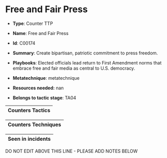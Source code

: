 # Free and Fair Press

* **Type**: Counter TTP

* **Name**: Free and Fair Press

* **Id**: C00174

* **Summary**: Create bipartisan, patriotic commitment to press freedom. 

* **Playbooks**: Elected officials lead return to First Amendment norms that embrace free and fair media as central to U.S. democracy.

* **Metatechnique**: metatechnique

* **Resources needed:** nan

* **Belongs to tactic stage**: TA04


| Counters Tactics |
| ---------------- |



| Counters Techniques |
| ------------------- |



| Seen in incidents |
| ----------------- |

DO NOT EDIT ABOVE THIS LINE - PLEASE ADD NOTES BELOW